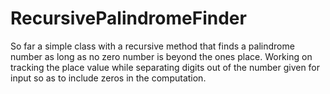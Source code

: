 # RecursivePalindromeFinder
So far a simple class with a recursive method that finds a palindrome number as long as no zero number is beyond the ones place.
Working on tracking the place value while separating digits out of the number given for input so as to include zeros in the 
computation.
